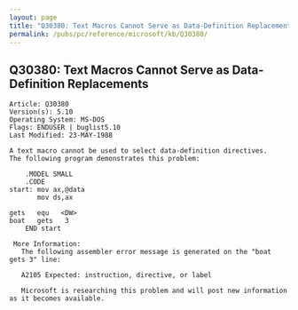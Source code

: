 ```yaml
---
layout: page
title: "Q30380: Text Macros Cannot Serve as Data-Definition Replacements"
permalink: /pubs/pc/reference/microsoft/kb/Q30380/
---
```


## Q30380: Text Macros Cannot Serve as Data-Definition Replacements

	Article: Q30380
	Version(s): 5.10
	Operating System: MS-DOS
	Flags: ENDUSER | buglist5.10
	Last Modified: 23-MAY-1988
	
	A text macro cannot be used to select data-definition directives.
	The following program demonstrates this problem:
	
	    .MODEL SMALL
	    .CODE
	start: mov ax,@data
	       mov ds,ax
	
	gets   equ   <DW>
	boat   gets   3
	    END start
	
	 More Information:
	   The following assembler error message is generated on the "boat
	gets 3" line:
	
	   A2105 Expected: instruction, directive, or label
	
	   Microsoft is researching this problem and will post new information
	as it becomes available.
